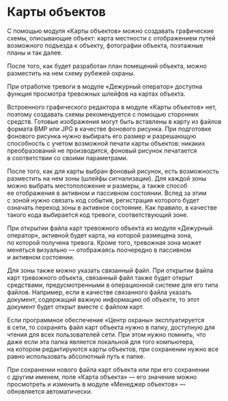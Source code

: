 # Карты объектов

С помощью модуля «Карты объектов» можно создавать графические схемы, описывающие объект: карта местности с отображением путей возможного подъезда к объекту, фотографии объекта, поэтажные планы и так далее.

После того, как будет разработан план помещений объекта, можно разместить на нем схему рубежей охраны.

При отработке тревоги в модуле «Дежурный оператор» доступна функция просмотра тревожных шлейфов на картах объекта. 

Встроенного графического редактора в модуле «Карты объектов» нет, поэтому создавать схемы рекомендуется с помощью сторонних средств. Готовые изображения могут быть вставлены в карту из файлов формата BMP или JPG в качестве фонового рисунка. При подготовке фонового рисунка нужно выбирать его размер и разрешающую способность с учетом возможной печати карты объектов: никаких преобразований не производится, фоновый рисунок печатается в соответствии со своими параметрами.

После того, как для карты выбран фоновый рисунок, есть возможность разместить на нем зоны (шлейфы сигнализации). Для каждой зоны можно выбрать местоположение и размеры, а также способ ее отображения в активном и пассивном состоянии. 
Вслед за этим с зоной нужно связать код события, регистрация которого будет означать переход зоны в активное состояние. Как правило, в качестве такого кода выбирается код тревоги, соответствующий зоне.

При открытии файла карт тревожного объекта из модуля «Дежурный оператор», активной будет карта, на которой размещена зона, по которой получена тревога. Кроме того, тревожная зона может меняться визуально — отображаясь поочередно в пассивном и активном состоянии.

Для зоны также можно указать связанный файл. При открытии файла карт тревожного объекта, связанный файл также будет открыт средствами, предусмотренными в операционной системе для его типа файлов. 
Например, если в качестве связанного файла указать документ, содержащий важную информацию об объекте, то этот документ будет открыт вместе с файлом карт.

Если программное обеспечение «Центр охраны» эксплуатируется в сети, то сохранять файл карт объекта нужно в папку, доступную для чтения для всех пользователей сети. При этом нужно помнить, что даже если эта папка является локальной для того компьютера, на котором редактируются карты объектов, при сохранении нужно все равно использовать абсолютный путь к папке.

При сохранении нового файла карт объекта или при его сохранении с другим именем, поле «Карта объекта» — его значение можно просмотреть и изменить в модуле «Менеджер объектов» — обновляется автоматически.

